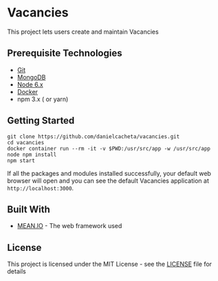 # Vacancies

This project lets users create and maintain Vacancies

## Prerequisite Technologies

* [Git](https://git-scm.com/downloads)
* [MongoDB](https://www.mongodb.org/downloads)
* [Node 6.x](https://nodejs.org/en/download/)
* [Docker](https://www.docker.com/get-docker)
* npm 3.x ( or yarn)

## Getting Started

```
git clone https://github.com/danielcacheta/vacancies.git
cd vacancies
docker container run --rm -it -v $PWD:/usr/src/app -w /usr/src/app node npm install
npm start
```
If all the packages and modules installed successfully, your default web browser will open and you can see the default Vacancies application at `http://localhost:3000`.

## Built With

* [MEAN.IO](https://github.com/linnovate/mean) - The web framework used

## License

This project is licensed under the MIT License - see the [LICENSE](LICENSE) file for details
